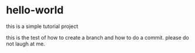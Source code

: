# hello-world
this is a simple tutorial project

this is the test of how to create a branch and how to do a commit. please do not laugh at me.
